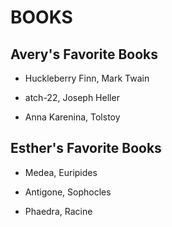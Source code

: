 # BOOKS

## Avery's Favorite Books

- Huckleberry Finn, Mark Twain

- atch-22, Joseph Heller

- Anna Karenina, Tolstoy

## Esther's Favorite Books
- Medea, Euripides

- Antigone, Sophocles

- Phaedra, Racine
